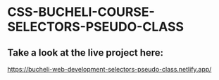 # CSS-BUCHELI-COURSE-SELECTORS-PSEUDO-CLASS

## Take a look at the live project here:
https://bucheli-web-development-selectors-pseudo-class.netlify.app/
